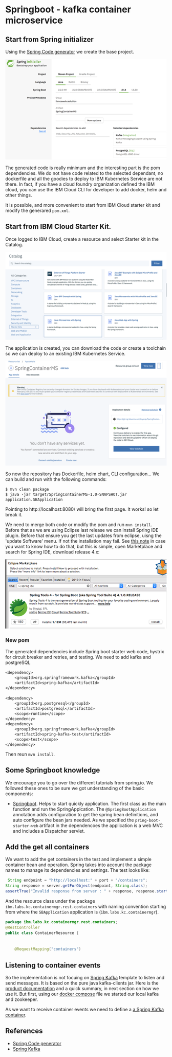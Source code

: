 # Springboot - kafka container microservice


## Start from Spring initializer

Using the [Spring Code generator](https://start.spring.io/) we create the base project. 

![](spr-initializr.png)

The generated code is really minimum and the interesting part is the pom dependencies. We do not have code related to the selected dependant, no dockerfile and all the goodies to deploy to IBM Kubernetes Service are not there. In fact, if you have a cloud foundry organization defined the IBM cloud, you can use the IBM Cloud CLI for developer to add docker, helm and other things. 

It is possible, and more convenient to start from IBM Cloud starter kit and modify the generared `pom.xml`.

## Start from IBM Cloud Starter Kit.

Once logged to IBM Cloud, create a resource and select Starter kit in the Catalog.

![](spr-ic-start.png)

The application is created, you can download the code or create a toolchain so we can deploy to an existing IBM Kubernetes Service.

![](spr-ic-app.png)

So now the repository has Dockerfile, helm chart, CLI configuration... We can build and run with the following commands:

```shell
$ mvn clean package
$ java -jar target/SpringContainerMS-1.0-SNAPSHOT.jar application.SBApplication
```

Pointing to http://localhost:8080/ will bring the first page. It works! so let break it.

We need to merge both code or modify the pom and run `mvn install`. Before that as we are using Eclipse last release we can install Spring IDE plugin. Before that ensure you get the last updates from eclipse, uisng the 'update Software' menu. If not the installation may fail. See [this note](https://www.eclipse.org/community/eclipse_newsletter/2018/february/springboot.php) in case you want to know how to do that, but this is simple, open Marketplace and search for Spring IDE, download release 4.x:

![](eclipse-spr-ide.png)


### New pom    

The generated dependencies include Spring boot starter web code, hystrix for circuit breaker and retries, and testing. We need to add kafka and postgreSQL
```
<dependency>
    <groupId>org.springframework.kafka</groupId>
    <artifactId>spring-kafka</artifactId>
</dependency>

<dependency>
    <groupId>org.postgresql</groupId>
    <artifactId>postgresql</artifactId>
    <scope>runtime</scope>
</dependency>
<dependency>
    <groupId>org.springframework.kafka</groupId>
    <artifactId>spring-kafka-test</artifactId>
    <scope>test</scope>
</dependency>
```

Then reun `mvn install`.

## Some Springboot knowledge

We encourage you to go over the different tutorials from spring.io. We followed these ones to be sure we got understanding of the basic components:

* [Springboot](https://spring.io/guides/gs/spring-boot/). Helps to start quickly application. The first class as the main function and run the SpringApplcation. The `@SpringBootApplication` annotation adds configuration to get the spring bean definitions, and auto configure the bean jars needed. As we specified the `pring-boot-starter-web` artifact in the dependencoes the application is a web MVC and includes a Dispatcher servlet. 

## Add the get all containers

We want to add the get containers in the test and implement a simple container bean and operation. Spring takes into account the package names to manage its dependencies and settings. The test looks like:

```java
 String endpoint = "http://localhost:" + port + "/containers";
String response = server.getForObject(endpoint, String.class);
assertTrue("Invalid response from server : " + response, response.startsWith("["));
```

And the resource class under the package `ibm.labs.kc.containermgr.rest.containers` with naming convention starting from where the `SBApplication` application is (`ibm.labs.kc.containermgr`). 

```java
package ibm.labs.kc.containermgr.rest.containers;
@RestController
public class ContainerResource {


    @RequestMapping("containers")
``` 


## Listening to container events

So the implementation is not focuing on [Spring Kafka](https://spring.io/projects/spring-kafka) template to listen and send messages. It is based on the pure java kafka-clients jar. Here is the [product documentation](https://docs.spring.io/spring-kafka/docs/2.2.4.RELEASE/reference/) and a quick summary, in next section on how we use it. But first, using our [docker compose]() file we started our local kafka and zookeeper. 

As we want to receive container events we need to define a [a Spring Kafka container](https://docs.spring.io/spring-kafka/docs/2.2.4.RELEASE/reference/#receiving-messages).

## References

* [Spring Code generator](https://start.spring.io/)
* [Spring Kafka](https://spring.io/projects/spring-kafka)